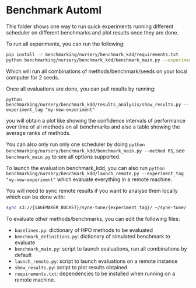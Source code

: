 # Benchmark Automl

This folder shows one way to run quick experiments running different scheduler on different benchmarks and plot
 results once they are done.

To run all experiments, you can run the following:


```bash
pip install -r benchmarking/nursery/benchmark_kdd/requirements.txt
python benchmarking/nursery/benchmark_kdd/benchmark_main.py --experiment_tag "my-new-experiment" --num_seeds 2
```

Which will run all combinations of methods/benchmark/seeds on your local computer for 2 seeds.

Once all evaluations are done, you can pull results by running:

```python benchmarking/nursery/benchmark_kdd/results_analysis/show_results.py --experiment_tag "my-new-experiment"``` 

you will obtain a plot like showing the confidence intervals of performance over time of all methods on all benchmarks
and also a table showing the average ranks of methods.

You can also only run only one scheduler by doing `python benchmarking/nursery/benchmark_kdd/benchmark_main.py --method RS`, see
`benchmark_main.py` to see all options supported.

To launch the evaluation benchmark_kdd, you can also run 
```python benchmarking/nursery/benchmark_kdd/launch_remote.py --experiment_tag "my-new-experiment"``` which 
evaluate everything in a remote machine. 

You will need to sync remote results if you want to analyse them locally which can be done with:

```bash
sync s3://{SAGEMAKER_BUCKET}/syne-tune/{experiment_tag}/ ~/syne-tune/
```

To evaluate other methods/benchmarks, you can edit the following files:
* `baselines.py`: dictionary of HPO methods to be evaluated 
* `benchmark_definitions.py`: dictionary of simulated benchmark to evaluate
* `benchmark_main.py`: script to launch evaluations, run all combinations by default
* `launch_remote.py`: script to launch evaluations on a remote instance
* `show_results.py`: script to plot results obtained 
* `requirements.txt`: dependencies to be installed when running on a remote machine.